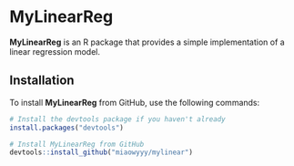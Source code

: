 # MyLinearReg

**MyLinearReg** is an R package that provides a simple implementation of a linear regression model.

## Installation

To install **MyLinearReg** from GitHub, use the following commands:

```r
# Install the devtools package if you haven't already
install.packages("devtools")

# Install MyLinearReg from GitHub
devtools::install_github("miaowyyy/mylinear")
